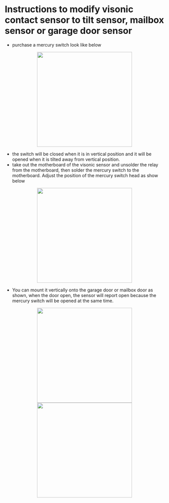 # Instructions to modify visonic contact sensor to tilt sensor, mailbox sensor or garage door sensor

  - purchase a mercury switch look like below
  
  <p align="center">
    <img src = "https://github.com/pakmanwg/smartthings-visonic-sensor/blob/master/mercury_switch.jpg" width=300 hspace=10/>
  </p> 
  
  - the switch will be closed when it is in vertical position and it will be opened when it is tilted away from vertical position.
  - take out the motherboard of the visonic sensor and unsolder the relay from the motherboard, then solder the mercury switch to the motherboard. Adjust the position of the mercury switch head as show below
   
  <p align="center">
    <img src = "https://github.com/pakmanwg/smartthings-visonic-sensor/blob/master/IMG_2147.JPG" width=300 hspace=10/>
  </p> 
   
  - You can mount it vertically onto the garage door or mailbox door as shown, when the door open, the sensor will report open because the mercury switch will be opened at the same time.
   
  <p align="center">
    <img src = "https://github.com/pakmanwg/smartthings-visonic-sensor/blob/master/IMG_2146.JPG" width=300 hspace=10/>
    <img src = "https://github.com/pakmanwg/smartthings-visonic-sensor/blob/master/IMG_2145.JPG" width=300 hspace=10/>
  </p> 
  
  

